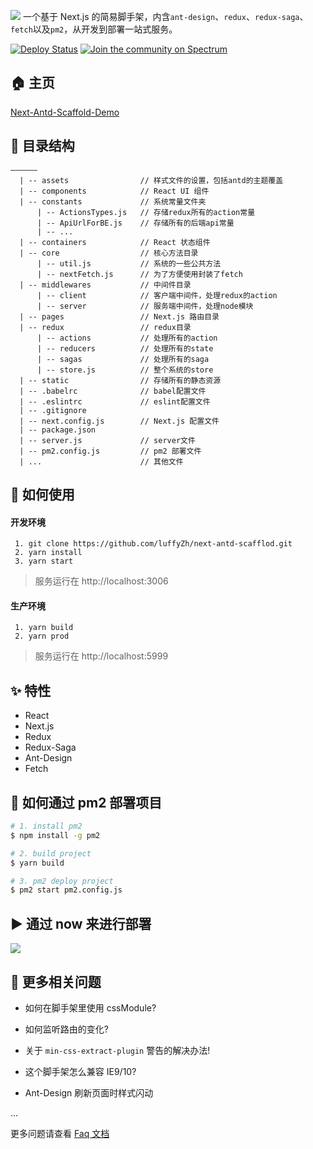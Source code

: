 ![](https://user-gold-cdn.xitu.io/2019/1/26/16889da2c2c4c0ac?imageView2/1/w/1304/h/734/q/85/interlace/1)
一个基于 Next.js 的简易脚手架，内含`ant-design`、`redux`、`redux-saga`、`fetch`以及`pm2`，从开发到部署一站式服务。

[![Deploy Status](https://circleci.com/gh/zeit/now-desktop.svg?style=shield)](https://next-antd-scaffold.luffyzh.now.sh/)
[![Join the community on Spectrum](https://withspectrum.github.io/badge/badge.svg)](https://spectrum.chat/zeit)

## 🏠 主页

[Next-Antd-Scaffold-Demo](https://next-antd-scaffold.luffyzh.now.sh/)

## 📁 目录结构

```
——————
  | -- assets                // 样式文件的设置，包括antd的主题覆盖
  | -- components            // React UI 组件
  | -- constants             // 系统常量文件夹
      | -- ActionsTypes.js   // 存储redux所有的action常量
      | -- ApiUrlForBE.js    // 存储所有的后端api常量
      | -- ...
  | -- containers            // React 状态组件
  | -- core                  // 核心方法目录
      | -- util.js           // 系统的一些公共方法
      | -- nextFetch.js      // 为了方便使用封装了fetch
  | -- middlewares           // 中间件目录
      | -- client            // 客户端中间件，处理redux的action
      | -- server            // 服务端中间件，处理node模块
  | -- pages                 // Next.js 路由目录
  | -- redux                 // redux目录
      | -- actions           // 处理所有的action
      | -- reducers          // 处理所有的state
      | -- sagas             // 处理所有的saga
      | -- store.js          // 整个系统的store
  | -- static                // 存储所有的静态资源
  | -- .babelrc              // babel配置文件
  | -- .eslintrc             // eslint配置文件
  | -- .gitignore
  | -- next.config.js        // Next.js 配置文件
  | -- package.json
  | -- server.js             // server文件
  | -- pm2.config.js         // pm2 部署文件
  | ...                      // 其他文件
```

## 🔨 如何使用

#### 开发环境

```
 1. git clone https://github.com/luffyZh/next-antd-scafflod.git
 2. yarn install
 3. yarn start
```

> 服务运行在 http://localhost:3006

#### 生产环境

```
 1. yarn build
 2. yarn prod
```

> 服务运行在 http://localhost:5999

## ✨ 特性

- React
- Next.js
- Redux
- Redux-Saga
- Ant-Design
- Fetch

## 🙊 如何通过 pm2 部署项目

```bash
# 1. install pm2
$ npm install -g pm2

# 2. build project
$ yarn build

# 3. pm2 deploy project
$ pm2 start pm2.config.js
```

## ▶️ 通过 now 来进行部署

<a target='__blank' href='https://zeit.co/now'><img src='https://avatars3.githubusercontent.com/in/8329?s=60&u=35934eb25f938206da3c68530ac900e2717abbc3&v=4' /></a>

## 🤔️ 更多相关问题

- 如何在脚手架里使用 cssModule?

- 如何监听路由的变化?

- 关于 `min-css-extract-plugin` 警告的解决办法!

- 这个脚手架怎么兼容 IE9/10?

- Ant-Design 刷新页面时样式闪动

...

更多问题请查看 [Faq 文档](./docs/FAQ.md)
